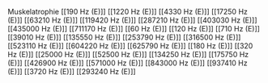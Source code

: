 Muskelatrophie
[[190 Hz (E)]]
[[1220 Hz (E)]]
[[4330 Hz (E)]]
[[17250 Hz (E)]]
[[63210 Hz (E)]]
[[119420 Hz (E)]]
[[287210 Hz (E)]]
[[403030 Hz (E)]]
[[435000 Hz (E)]]
[[711170 Hz (E)]]
[[60 Hz (E)]]
[[120 Hz (E)]]
[[710 Hz (E)]]
[[39010 Hz (E)]]
[[135550 Hz (E)]]
[[253790 Hz (E)]]
[[316500 Hz (E)]]
[[523110 Hz (E)]]
[[604220 Hz (E)]]
[[625790 Hz (E)]]
[[180 Hz (E)]]
[[320 Hz (E)]]
[[25000 Hz (E)]]
[[52500 Hz (E)]]
[[134250 Hz (E)]]
[[175750 Hz (E)]]
[[426900 Hz (E)]]
[[571000 Hz (E)]]
[[843000 Hz (E)]]
[[937410 Hz (E)]]
[[3720 Hz (E)]]
[[293240 Hz (E)]]